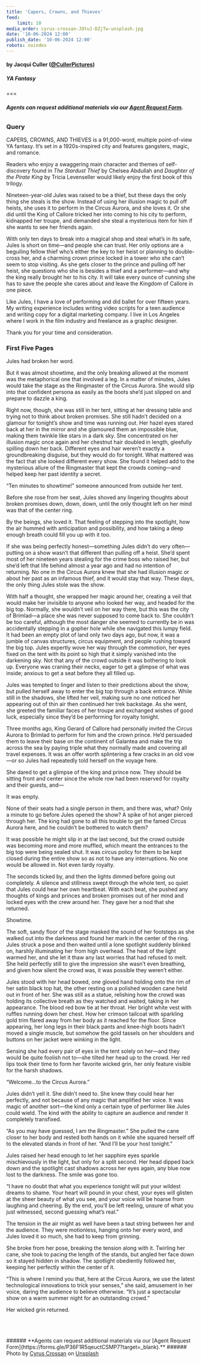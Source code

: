 ```yaml
---
title: 'Capers, Crowns, and Thieves'
feed:
    limit: 10
media_order: cyrus-crossan-JOtuJ-DZjTw-unsplash.jpg
date: '10-06-2024 12:00'
publish_date: '10-06-2024 12:00'
robots: noindex
---
```


#### by Jacqui Culler ([@CullerPictures](https://x.com/CullerPictures))

##### YA Fantasy

===

###### **Agents can request additional materials via our [Agent Request Form](https://forms.gle/P36F1R5qeuctCSMP7?target=_blank).**

### Query

CAPERS, CROWNS, AND THIEVES is a 91,000-word, multiple point-of-view YA fantasy. It’s set in a 1920s-inspired city and features gangsters, magic, and romance. 

Readers who enjoy a swaggering main character and themes of self-discovery found in _The Stardust Thief_ by Chelsea Abdullah and _Daughter of the Pirate King_ by Tricia Levenseller would likely enjoy the first book of this trilogy.
 
Nineteen-year-old Jules was raised to be a thief, but these days the only thing she steals is the show. Instead of using her illusion magic to pull off heists, she uses it to perform in the Circus Aurora, and she loves it. Or she did until the King of Callore tricked her into coming to his city to perform, kidnapped her troupe, and demanded she steal a mysterious item for him if she wants to see her friends again. 

With only ten days to break into a magical shop and steal what’s in its safe, Jules is short on time—and people she can trust. Her only options are a beguiling fellow thief who’s either the key to her heist or planning to double-cross her, and a charming crown prince locked in a tower who she can’t seem to stop visiting. As she gets closer to the prince and pulling off her heist, she questions who she is besides a thief and a performer—and why the king really brought her to his city. It will take every ounce of cunning she has to save the people she cares about and leave the Kingdom of Callore in one piece. 

Like Jules, I have a love of performing and did ballet for over fifteen years. My writing experience includes writing video scripts for a teen audience and writing copy for a digital marketing company. I live in Los Angeles where I work in the film industry and freelance as a graphic designer. 
 
Thank you for your time and consideration.

### First Five Pages

Jules had broken her word.
 
But it was almost showtime, and the only breaking allowed at the moment was the metaphorical one that involved a leg. In a matter of minutes, Jules would take the stage as the Ringmaster of the Circus Aurora. She would slip into that confident persona as easily as the boots she’d just slipped on and prepare to dazzle a king.

Right now, though, she was still in her tent, sitting at her dressing table and trying not to think about broken promises. She still hadn’t decided on a glamour for tonight’s show and time was running out. Her hazel eyes stared back at her in the mirror and she glamoured them an impossible blue, making them twinkle like stars in a dark sky. She concentrated on her illusion magic once again and her chestnut hair doubled in length, gleefully spilling down her back. Different eyes and hair weren’t exactly a groundbreaking disguise, but they would do for tonight. What mattered was the fact that she looked different every show. She found it helped add to the mysterious allure of the Ringmaster that kept the crowds coming—and helped keep her past identity a secret. 

“Ten minutes to showtime!” someone announced from outside her tent. 

Before she rose from her seat, Jules shoved any lingering thoughts about broken promises down, down, down, until the only thought left on her mind was that of the center ring.

By the beings, she loved it. That feeling of stepping into the spotlight, how the air hummed with anticipation and possibility, and how taking a deep enough breath could fill you up with it too. 

If she was being perfectly honest—something Jules didn’t do very often—putting on a show wasn’t that different than pulling off a heist. She’d spent most of her nineteen years stealing for the crime boss who raised her, but she’d left that life behind almost a year ago and had no intention of returning. No one in the Circus Aurora knew that she had illusion magic or about her past as an infamous thief, and it would stay that way. These days, the only thing Jules stole was the show.

With half a thought, she wrapped her magic around her, creating a veil that would make her invisible to anyone who looked her way, and headed for the big top. Normally, she wouldn’t veil on her way there, but this was the city of Brimlad—a place she was never supposed to come back to. She couldn’t be too careful, although the most danger she seemed to currently be in was accidentally stepping in a gopher hole while she navigated this lumpy field. It had been an empty plot of land only two days ago, but now, it was a jumble of canvas structures, circus equipment, and people rushing toward the big top. Jules expertly wove her way through the commotion, her eyes fixed on the tent with its point so high that it simply vanished into the darkening sky. Not that any of the crowd outside it was bothering to look up. Everyone was craning their necks, eager to get a glimpse of what was inside; anxious to get a seat before they all filled up.

Jules was tempted to linger and listen to their predictions about the show, but pulled herself away to enter the big top through a back entrance. While still in the shadows, she lifted her veil, making sure no one noticed her appearing out of thin air then continued her trek backstage. As she went, she greeted the familiar faces of her troupe and exchanged wishes of good luck, especially since they’d be performing for royalty tonight.

Three months ago, King Gerard of Callore had personally invited the Circus Aurora to Brimlad to perform for him and the crown prince. He’d persuaded them to leave their base on the continent of Galantea and make the trip across the sea by paying triple what they normally made and covering all travel expenses. It was an offer worth splintering a few cracks in an old vow—or so Jules had repeatedly told herself on the voyage here.

She dared to get a glimpse of the king and prince now. They should be sitting front and center since the whole row had been reserved for royalty and their guests, and—

It was empty.

None of their seats had a single person in them, and there was, what? Only a minute to go before Jules opened the show? A spike of hot anger pierced through her. The king had gone to all this trouble to get the famed Circus Aurora here, and he couldn’t be bothered to watch them? 

It was possible he might slip in at the last second, but the crowd outside was becoming more and more muffled, which meant the entrances to the big top were being sealed shut. It was circus policy for them to be kept closed during the entire show so as not to have any interruptions. No one would be allowed in. Not even tardy royalty. 

The seconds ticked by, and then the lights dimmed before going out completely. A silence and stillness swept through the whole tent, so quiet that Jules could hear her own heartbeat. With each beat, she pushed any thoughts of kings and princes and broken promises out of her mind and locked eyes with the crew around her. They gave her a nod that she returned. 

Showtime.

The soft, sandy floor of the stage masked the sound of her footsteps as she walked out into the darkness and found her mark in the center of the ring. Jules struck a pose and then waited until a lone spotlight suddenly blinked on, harshly illuminating her from high overhead. The heat of the light warmed her, and she let it thaw any last worries that had refused to melt. She held perfectly still to give the impression she wasn’t even breathing, and given how silent the crowd was, it was possible they weren’t either.

Jules stood with her head bowed, one gloved hand holding onto the rim of her satin black top hat, the other resting on a polished wooden cane held out in front of her. She was still as a statue, relishing how the crowd was holding its collective breath as they watched and waited, taking in her appearance. The blood red bow tie at her throat. Her bright white vest with ruffles running down her chest. How her crimson tailcoat with sparkling gold trim flared away from her body as it reached for the floor. Since appearing, her long legs in their black pants and knee-high boots hadn’t moved a single muscle, but somehow the gold tassels on her shoulders and buttons on her jacket were winking in the light. 

Sensing she had every pair of eyes in the tent solely on her—and they would be quite foolish not to—she tilted her head up to the crowd. Her red lips took their time to form her favorite wicked grin, her only feature visible for the harsh shadows.

“Welcome…to the Circus Aurora.” 

Jules didn’t yell it. She didn’t need to. She knew they could hear her perfectly, and not because of any magic that amplified her voice. It was magic of another sort—the kind only a certain type of performer like Jules could wield. The kind with the ability to capture an audience and render it completely transfixed.

“As you may have guessed, I am the Ringmaster.” She pulled the cane closer to her body and rested both hands on it while she squared herself off to the elevated stands in front of her. “And I’ll be your host tonight.”

Jules raised her head enough to let her sapphire eyes sparkle mischievously in the light, but only for a split second. Her head dipped back down and the spotlight cast shadows across her eyes again, any blue now lost to the darkness. The smile was gone too. 

“I have no doubt that what you experience tonight will put your wildest dreams to shame. Your heart will pound in your chest, your eyes will glisten at the sheer beauty of what you see, and your voice will be hoarse from laughing and cheering. By the end, you’ll be left reeling, unsure of what you just witnessed, second guessing what’s real.”

The tension in the air might as well have been a taut string between her and the audience. They were motionless, hanging onto her every word, and Jules loved it so much, she had to keep from grinning. 

She broke from her pose, breaking the tension along with it. Twirling her cane, she took to pacing the length of the stands, but angled her face down so it stayed hidden in shadow. The spotlight obediently followed her, keeping her perfectly within the center of it. 

“This is where I remind you that, here at the Circus Aurora, we use the latest technological innovations to trick your senses,” she said, amusement in her voice, daring the audience to believe otherwise. “It’s just a spectacular show on a warm summer night for an outstanding crowd.”

Her wicked grin returned.

</br>
</br>
</br>
###### **Agents can request additional materials via our [Agent Request Form](https://forms.gle/P36F1R5qeuctCSMP7?target=_blank).**
###### Photo by <a href="https://unsplash.com/@cys_escapes?utm_content=creditCopyText&utm_medium=referral&utm_source=unsplash">Cyrus Crossan</a> on <a href="https://unsplash.com/photos/empty-chair-JOtuJ-DZjTw?utm_content=creditCopyText&utm_medium=referral&utm_source=unsplash">Unsplash</a>
  
  
